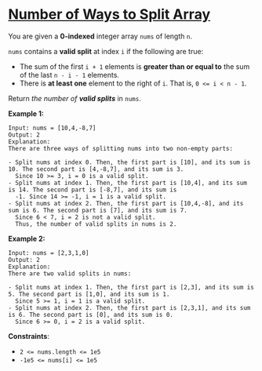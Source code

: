 [Number of Ways to Split Array](https://leetcode.com/problems/number-of-ways-to-split-array/)
===
You are given a **0-indexed** integer array `nums` of length `n`.

`nums` contains a **valid split** at index `i` if the following are true:

* The sum of the first `i + 1` elements is **greater than or equal to** the sum of the last `n - i - 1` elements.
* There is **at least one** element to the right of `i`. That is, `0 <= i < n - 1`.

Return _the number of **valid splits**_ in `nums`.

**Example 1:**

```text
Input: nums = [10,4,-8,7]
Output: 2
Explanation:
There are three ways of splitting nums into two non-empty parts:

- Split nums at index 0. Then, the first part is [10], and its sum is 10. The second part is [4,-8,7], and its sum is 3.
  Since 10 >= 3, i = 0 is a valid split.
- Split nums at index 1. Then, the first part is [10,4], and its sum is 14. The second part is [-8,7], and its sum is
  -1. Since 14 >= -1, i = 1 is a valid split.
- Split nums at index 2. Then, the first part is [10,4,-8], and its sum is 6. The second part is [7], and its sum is 7.
  Since 6 < 7, i = 2 is not a valid split.
  Thus, the number of valid splits in nums is 2.
```

**Example 2:**

```text
Input: nums = [2,3,1,0]
Output: 2
Explanation:
There are two valid splits in nums:

- Split nums at index 1. Then, the first part is [2,3], and its sum is 5. The second part is [1,0], and its sum is 1.
  Since 5 >= 1, i = 1 is a valid split.
- Split nums at index 2. Then, the first part is [2,3,1], and its sum is 6. The second part is [0], and its sum is 0.
  Since 6 >= 0, i = 2 is a valid split.
```

**Constraints**:

* `2 <= nums.length <= 1e5`
* `-1e5 <= nums[i] <= 1e5`


